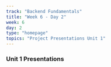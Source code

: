 ```yaml
---
track: "Backend Fundamentals"
title: "Week 6 - Day 2"
week: 6
day: 2
type: "homepage"
topics: "Project Presentations Unit 1"
---
```


### Unit 1 Presentations 